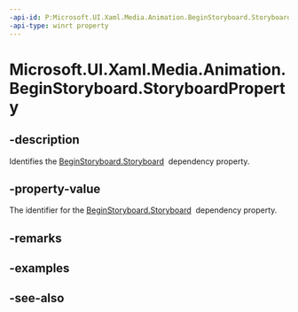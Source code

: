 ```yaml
---
-api-id: P:Microsoft.UI.Xaml.Media.Animation.BeginStoryboard.StoryboardProperty
-api-type: winrt property
---
```


<!-- Property syntax
public Windows.UI.Xaml.DependencyProperty StoryboardProperty { get; }
-->

# Microsoft.UI.Xaml.Media.Animation.BeginStoryboard.StoryboardProperty

## -description
Identifies the [BeginStoryboard.Storyboard](beginstoryboard_storyboard_1221375020.md)  dependency property.

## -property-value
The identifier for the [BeginStoryboard.Storyboard](beginstoryboard_storyboard_1221375020.md)  dependency property.

## -remarks

## -examples

## -see-also
